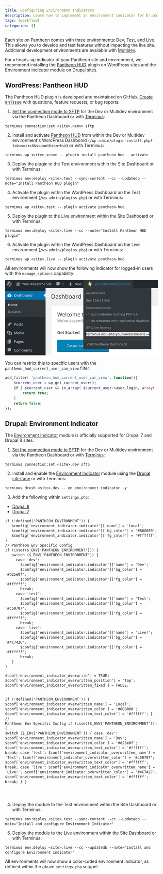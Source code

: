 ```yaml
---
title: Configuring Environment Indicators
description: Learn how to implement an environment indicator for Drupal and WordPress sites running on Pantheon.
tags: [workflow]
categories: []
---
```

Each site on Pantheon comes with three environments: Dev, Test, and Live. This allows you to develop and test features without impacting the live site. Additional development environments are available with [Multidev](/docs/multidev/).

For a heads-up indicator of your Pantheon site and environment, we recommend installing the [Pantheon HUD](https://wordpress.org/plugins/pantheon-hud) plugin on WordPress sites and the [Environment Indicator](https://www.drupal.org/project/environment_indicator) module on Drupal sites.

## WordPress: Pantheon HUD
The Pantheon HUD plugin is developed and maintained on GitHub. [Create an issue](https://github.com/pantheon-systems/pantheon-hud/issues) with questions, feature requests, or bug reports.

1. [Set the connection mode to SFTP](/docs/sftp) for the Dev or Multidev environment via the Pantheon Dashboard or with [Terminus](/docs/terminus):

 ```nohighlight
 terminus connection:set <site>.<env> sftp
 ```

2. Install and activate [Pantheon HUD](https://wordpress.org/plugins/pantheon-hud/) from within the Dev or Multidev environment's WordPress Dashboard (`/wp-admin/plugin-install.php?tab=search&s=pantheon+hud`) or with Terminus:

 ```nohighlight
 terminus wp <site>.<env> -- plugin install pantheon-hud --activate
 ```

3. Deploy the plugin to the Test environment within the Site Dashboard or with Terminus:

 ```nohighlight
 terminus env:deploy <site>.test --sync-content --cc --updatedb --note="Install Pantheon HUD plugin"
 ```

4. Activate the plugin within the WordPress Dashboard on the Test environment (`/wp-admin/plugins.php`) or with Terminus:

 ```nohighlight
 terminus wp <site>.test -- plugin activate pantheon-hud
 ```

5. Deploy the plugin to the Live environment within the Site Dashboard or with Terminus:

 ```nohighlight
 terminus env:deploy <site>.live --cc --note="Install Pantheon HUD plugin"
 ```

6. Activate the plugin within the WordPress Dashboard on the Live environment (`/wp-admin/plugins.php`) or with Terminus:

 ```nohighlight
 terminus wp <site>.live -- plugin activate pantheon-hud
 ```

All environments will now show the following indicator for logged-in users with the `manage_options` capability:

![Pantheon HUD](/source/docs/assets/images/pantheon-hud.png)

You can restrict this to specific users with the `pantheon_hud_current_user_can_view` filter:

```php
add_filter( 'pantheon_hud_current_user_can_view', function(){
    $current_user = wp_get_current_user();
    if ( $current_user && in_array( $current_user->user_login, array( 'myuserlogin' ) ) ) {
        return true;
    }
    return false;
});
```

## Drupal: Environment Indicator
The [Environment Indicator](https://www.drupal.org/project/environment_indicator) module is officially supported for Drupal 7 and Drupal 8 sites.


1. [Set the connection mode to SFTP](/docs/sftp) for the Dev or Multidev environment via the Pantheon Dashboard or with [Terminus](/docs/terminus):

 ```nohighlight
 terminus connection:set <site>.dev sftp
 ```

2. Install and enable the [Environment Indicator](https://www.drupal.org/project/environment_indicator) module using the [Drupal interface](https://drupal.org/documentation/install/modules-themes) or with Terminus:

 ```nohighlight
 terminus drush <site>.dev -- en environment_indicator -y
 ```

3. Add the following within `settings.php`:

  <!-- Nav tabs -->
  <ul class="nav nav-tabs" role="tablist">
    <li id="d8tab" role="presentation" class="active"><a href="#d8" aria-controls="d8" role="tab" data-toggle="tab">Drupal 8</a></li>
    <li id="d7tab" role="presentation"><a href="#d7" aria-controls="d7" role="tab" data-toggle="tab">Drupal 7</a></li>
  </ul>

  <!-- Tab panes -->
  <div class="tab-content">
  <div role="tabpanel" class="tab-pane active" id="d8">
  <pre id="d8-env-config"><code class="php hljs" data-lang="hljs">if (!defined('PANTHEON_ENVIRONMENT')) {
   $config['environment_indicator.indicator']['name'] = 'Local';
   $config['environment_indicator.indicator']['bg_color'] = '#808080';
   $config['environment_indicator.indicator']['fg_color'] = '#ffffff';
}
// Pantheon Env Specific Config
if (isset($_ENV['PANTHEON_ENVIRONMENT'])) {
   switch ($_ENV['PANTHEON_ENVIRONMENT']) {
     case 'dev':
       $config['environment_indicator.indicator']['name'] = 'Dev';
       $config['environment_indicator.indicator']['bg_color'] = '#d25e0f';
       $config['environment_indicator.indicator']['fg_color'] = '#ffffff';
       break;
     case 'test':
       $config['environment_indicator.indicator']['name'] = 'Test';
       $config['environment_indicator.indicator']['bg_color'] = '#c50707';
       $config['environment_indicator.indicator']['fg_color'] = '#ffffff';
       break;
     case 'live':
       $config['environment_indicator.indicator']['name'] = 'Live!';
       $config['environment_indicator.indicator']['bg_color'] = '#4C742C';
       $config['environment_indicator.indicator']['fg_color'] = '#ffffff';
       break;
   }
}</code></pre>
  </div>
  <div role="tabpanel" class="tab-pane" id="d7">
  <pre id="env-config-d7"><code class="php hljs" data-lang="hljs">$conf['environment_indicator_overwrite'] = TRUE;
$conf['environment_indicator_overwritten_position'] = 'top';
$conf['environment_indicator_overwritten_fixed'] = FALSE;

if (!defined('PANTHEON_ENVIRONMENT')) {
     $conf['environment_indicator_overwritten_name'] = 'Local';
     $conf['environment_indicator_overwritten_color'] = '#808080';
     $conf['environment_indicator_overwritten_text_color'] = '#ffffff';
}
// Pantheon Env Specific Config
if (isset($_ENV['PANTHEON_ENVIRONMENT'])) {
     switch ($_ENV['PANTHEON_ENVIRONMENT']) {
       case 'dev':
         $conf['environment_indicator_overwritten_name'] = 'Dev';
         $conf['environment_indicator_overwritten_color'] = '#d25e0f';
         $conf['environment_indicator_overwritten_text_color'] = '#ffffff';
         break;
       case 'test':
         $conf['environment_indicator_overwritten_name'] = 'Test';
         $conf['environment_indicator_overwritten_color'] = '#c50707';
         $conf['environment_indicator_overwritten_text_color'] = '#ffffff';
         break;
       case 'live':
         $conf['environment_indicator_overwritten_name'] = 'Live!';
         $conf['environment_indicator_overwritten_color'] = '#4C742C';
         $conf['environment_indicator_overwritten_text_color'] = '#ffffff';
         break;
     }
}</code></pre>
  </div>
  </div><br>

4. Deploy the module to the Test environment within the Site Dashboard or with Terminus:

 ```nohighlight
 terminus env:deploy <site>.test --sync-content --cc --updatedb --note="Install and configure Environment Indicator"
 ```

5. Deploy the module to the Live environment within the Site Dashboard or with Terminus:

 ```nohighlight
 terminus env:deploy <site>.live --cc --updatedb --note="Install and configure Environment Indicator"
 ```

All environments will now show a color-coded environment indicator, as defined within the above `settings.php` snippet.
